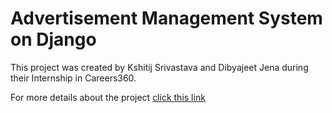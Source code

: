 # Advertisement Management System on Django

This project was created by Kshitij Srivastava and Dibyajeet Jena during their Internship in Careers360.

For more details about the project [click this link](https://kshitijsrivastava.github.io/advertisement_management_system/)
